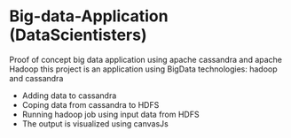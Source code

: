 # Big-data-Application (DataScientisters)
Proof of concept big data application using apache cassandra and apache Hadoop
this project is an application using BigData technologies: hadoop and cassandra
* Adding data to cassandra 
* Coping data from cassandra to HDFS 
* Running hadoop job using input data from HDFS 
* The output is visualized using canvasJs
